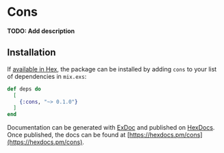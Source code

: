 # Cons

**TODO: Add description**

## Installation

If [available in Hex](https://hex.pm/docs/publish), the package can be installed
by adding `cons` to your list of dependencies in `mix.exs`:

```elixir
def deps do
  [
    {:cons, "~> 0.1.0"}
  ]
end
```

Documentation can be generated with [ExDoc](https://github.com/elixir-lang/ex_doc)
and published on [HexDocs](https://hexdocs.pm). Once published, the docs can
be found at [https://hexdocs.pm/cons](https://hexdocs.pm/cons).

